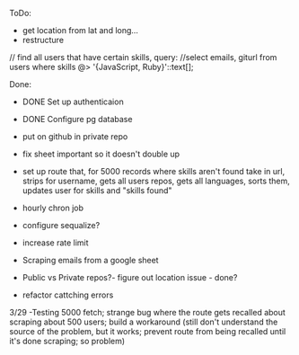 ToDo:


- get location from lat and long...
- restructure



// find all users that have certain skills, query:
//select emails, giturl from users where skills @> '{JavaScript, Ruby}'::text[];

Done:
- DONE Set up authenticaion
- DONE Configure pg database
- put on github in private repo
- fix sheet important so it doesn't double up
- set up route that,
for 5000 records where skills aren't found
take in url,
strips for username,
gets all users repos,
gets all languages,
sorts them,
updates user for skills and "skills found"
- hourly chron job

 - configure sequalize?

 - increase rate limit
 - Scraping emails from a google sheet
 - Public vs Private repos?- figure out location issue - done?
- refactor cattching errors


3/29
-Testing 5000 fetch; strange bug where the route gets recalled about scraping about 500 users; build a workaround (still don't understand the source of the problem, but it works; prevent route from being recalled until it's done scraping; so problem)

